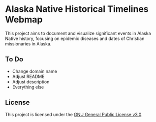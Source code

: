 # Alaska Native Historical Timelines Webmap
This project aims to document and visualize significant events in Alaska Native history, focusing on epidemic diseases and dates of Christian missionaries in Alaska. 

## To Do
- Change domain name
- Adjust README
- Adjust description
- Everything else

## License
This project is licensed under the [GNU General Public License v3.0](LICENSE).
